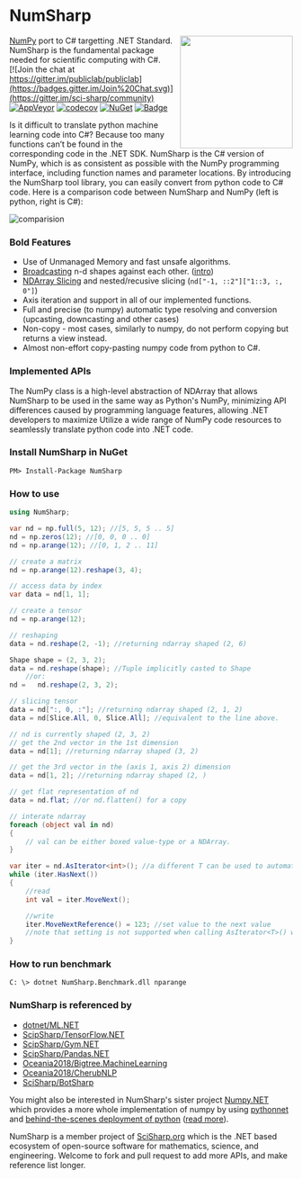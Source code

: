 # NumSharp

[NumPy](https://github.com/numpy/numpy) port to C# targetting .NET Standard.<a href="http://scisharpstack.org"><img src="https://github.com/SciSharp/SciSharp/blob/master/art/scisharp_badge.png" width="200" height="200" align="right" /></a><br>
NumSharp is the fundamental package needed for scientific computing with C#.<br>
[![Join the chat at https://gitter.im/publiclab/publiclab](https://badges.gitter.im/Join%20Chat.svg)](https://gitter.im/sci-sharp/community)
[![AppVeyor](https://ci.appveyor.com/api/projects/status/bmaauxd9rx5lsq9i?svg=true)](https://ci.appveyor.com/project/Haiping-Chen/numsharp)
[![codecov](https://codecov.io/gh/SciSharp/NumSharp/branch/master/graph/badge.svg)](https://codecov.io/gh/SciSharp/NumSharp)
[![NuGet](https://img.shields.io/nuget/dt/NumSharp.svg)](https://www.nuget.org/packages/NumSharp)
[![Badge](https://img.shields.io/badge/link-996.icu-red.svg)](https://996.icu/#/en_US)

Is it difficult to translate python machine learning code into C#? Because too many functions can’t be found in the corresponding code in the .NET SDK. 
NumSharp is the C# version of NumPy, which is as consistent as possible with the NumPy programming interface, including function names and parameter locations. By introducing the NumSharp tool library, you can easily convert from python code to C# code.
Here is a comparison code between NumSharp and NumPy (left is python, right is C#):

![comparision](docfx_project/images/python-csharp-comparision.png)

### Bold Features
* Use of Unmanaged Memory and fast unsafe algorithms.
* [Broadcasting](https://docs.scipy.org/doc/numpy-1.15.0/user/basics.broadcasting.html) n-d shapes against each other. ([intro](https://machinelearningmastery.com/broadcasting-with-numpy-arrays/))
* [NDArray Slicing](https://docs.scipy.org/doc/numpy/reference/arrays.indexing.html) and nested/recusive slicing (`nd["-1, ::2"]["1::3, :, 0"]`)
* Axis iteration and support in all of our implemented functions.
* Full and precise (to numpy) automatic type resolving and conversion (upcasting, downcasting and other cases)
* Non-copy - most cases, similarly to numpy, do not perform copying but returns a view instead.
* Almost non-effort copy-pasting numpy code from python to C#.

### Implemented APIs
The NumPy class is a high-level abstraction of NDArray that allows NumSharp to be used in the same way as Python's NumPy, minimizing API differences caused by programming language features, allowing .NET developers to maximize Utilize a wide range of NumPy code resources to seamlessly translate python code into .NET code.

### Install NumSharp in NuGet
```
PM> Install-Package NumSharp
```

### How to use
```cs
using NumSharp;

var nd = np.full(5, 12); //[5, 5, 5 .. 5]
nd = np.zeros(12); //[0, 0, 0 .. 0]
nd = np.arange(12); //[0, 1, 2 .. 11]

// create a matrix
nd = np.arange(12).reshape(3, 4);

// access data by index
var data = nd[1, 1];

// create a tensor
nd = np.arange(12);

// reshaping
data = nd.reshape(2, -1); //returning ndarray shaped (2, 6)

Shape shape = (2, 3, 2);
data = nd.reshape(shape); //Tuple implicitly casted to Shape
    //or:
nd =   nd.reshape(2, 3, 2);

// slicing tensor
data = nd[":, 0, :"]; //returning ndarray shaped (2, 1, 2)
data = nd[Slice.All, 0, Slice.All]; //equivalent to the line above.

// nd is currently shaped (2, 3, 2)
// get the 2nd vector in the 1st dimension
data = nd[1]; //returning ndarray shaped (3, 2)

// get the 3rd vector in the (axis 1, axis 2) dimension
data = nd[1, 2]; //returning ndarray shaped (2, )

// get flat representation of nd
data = nd.flat; //or nd.flatten() for a copy

// interate ndarray
foreach (object val in nd)
{
    // val can be either boxed value-type or a NDArray.
}

var iter = nd.AsIterator<int>(); //a different T can be used to automatically perform cast behind the scenes.
while (iter.HasNext())
{
    //read
    int val = iter.MoveNext();

    //write
    iter.MoveNextReference() = 123; //set value to the next value
    //note that setting is not supported when calling AsIterator<T>() where T is not the dtype of the ndarray.
}
```

### How to run benchmark
```
C: \> dotnet NumSharp.Benchmark.dll nparange
```

### NumSharp is referenced by
* [dotnet/ML.NET](https://github.com/dotnet/machinelearning)
* [ScipSharp/TensorFlow.NET](https://github.com/SciSharp/TensorFlow.NET)
* [ScipSharp/Gym.NET](https://github.com/SciSharp/Gym.NET)
* [ScipSharp/Pandas.NET](https://github.com/SciSharp/Pandas.NET)
* [Oceania2018/Bigtree.MachineLearning](https://github.com/Oceania2018/Bigtree.MachineLearning)
* [Oceania2018/CherubNLP](https://github.com/Oceania2018/CherubNLP)
* [SciSharp/BotSharp](https://github.com/SciSharp/BotSharp)

You might also be interested in NumSharp's sister project [Numpy.NET](https://github.com/SciSharp/Numpy.NET) which provides a more whole implementation of numpy by using [pythonnet](https://github.com/pythonnet/pythonnet) and [behind-the-scenes deployment of python](https://github.com/henon/Python.Included) ([read more](https://henon.wordpress.com/2019/06/05/using-python-libraries-in-net-without-a-python-installation/)).

NumSharp is a member project of [SciSharp.org](https://github.com/SciSharp) which is the .NET based ecosystem of open-source software for mathematics, science, and engineering.
Welcome to fork and pull request to add more APIs, and make reference list longer.
